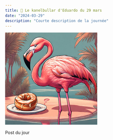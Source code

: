 ```yaml
---
title: 🥮 Le kanelbullar d'Eduardo du 29 mars
date: "2024-03-29"
description: "Courte description de la journée"
---
```


![Kanelbullar d'Eduardo](../kanelbullar_eduardo.png)

Post du jour